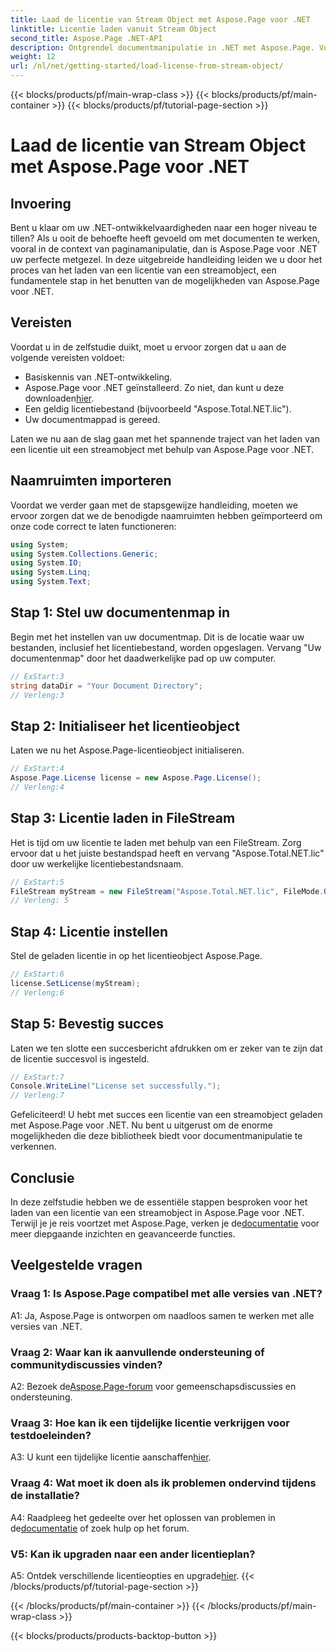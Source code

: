 ```yaml
---
title: Laad de licentie van Stream Object met Aspose.Page voor .NET
linktitle: Licentie laden vanuit Stream Object
second_title: Aspose.Page .NET-API
description: Ontgrendel documentmanipulatie in .NET met Aspose.Page. Volg onze gids om licenties naadloos van streamobjecten te laden.
weight: 12
url: /nl/net/getting-started/load-license-from-stream-object/
---
```


{{< blocks/products/pf/main-wrap-class >}}
{{< blocks/products/pf/main-container >}}
{{< blocks/products/pf/tutorial-page-section >}}

# Laad de licentie van Stream Object met Aspose.Page voor .NET

## Invoering

Bent u klaar om uw .NET-ontwikkelvaardigheden naar een hoger niveau te tillen? Als u ooit de behoefte heeft gevoeld om met documenten te werken, vooral in de context van paginamanipulatie, dan is Aspose.Page voor .NET uw perfecte metgezel. In deze uitgebreide handleiding leiden we u door het proces van het laden van een licentie van een streamobject, een fundamentele stap in het benutten van de mogelijkheden van Aspose.Page voor .NET.

## Vereisten

Voordat u in de zelfstudie duikt, moet u ervoor zorgen dat u aan de volgende vereisten voldoet:

- Basiskennis van .NET-ontwikkeling.
-  Aspose.Page voor .NET geïnstalleerd. Zo niet, dan kunt u deze downloaden[hier](https://releases.aspose.com/page/net/).
- Een geldig licentiebestand (bijvoorbeeld "Aspose.Total.NET.lic").
- Uw documentmappad is gereed.

Laten we nu aan de slag gaan met het spannende traject van het laden van een licentie uit een streamobject met behulp van Aspose.Page voor .NET.

## Naamruimten importeren

Voordat we verder gaan met de stapsgewijze handleiding, moeten we ervoor zorgen dat we de benodigde naamruimten hebben geïmporteerd om onze code correct te laten functioneren:

```csharp
using System;
using System.Collections.Generic;
using System.IO;
using System.Linq;
using System.Text;
```

## Stap 1: Stel uw documentenmap in

Begin met het instellen van uw documentmap. Dit is de locatie waar uw bestanden, inclusief het licentiebestand, worden opgeslagen. Vervang "Uw documentenmap" door het daadwerkelijke pad op uw computer.

```csharp
// ExStart:3
string dataDir = "Your Document Directory";
// Verleng:3
```

## Stap 2: Initialiseer het licentieobject

Laten we nu het Aspose.Page-licentieobject initialiseren.

```csharp
// ExStart:4
Aspose.Page.License license = new Aspose.Page.License();
// Verleng:4
```

## Stap 3: Licentie laden in FileStream

Het is tijd om uw licentie te laden met behulp van een FileStream. Zorg ervoor dat u het juiste bestandspad heeft en vervang "Aspose.Total.NET.lic" door uw werkelijke licentiebestandsnaam.

```csharp
// ExStart:5
FileStream myStream = new FileStream("Aspose.Total.NET.lic", FileMode.Open);
// Verleng: 5
```

## Stap 4: Licentie instellen

Stel de geladen licentie in op het licentieobject Aspose.Page.

```csharp
// ExStart:6
license.SetLicense(myStream);
// Verleng:6
```

## Stap 5: Bevestig succes

Laten we ten slotte een succesbericht afdrukken om er zeker van te zijn dat de licentie succesvol is ingesteld.

```csharp
// ExStart:7
Console.WriteLine("License set successfully.");
// Verleng:7
```

Gefeliciteerd! U hebt met succes een licentie van een streamobject geladen met Aspose.Page voor .NET. Nu bent u uitgerust om de enorme mogelijkheden die deze bibliotheek biedt voor documentmanipulatie te verkennen.

## Conclusie

In deze zelfstudie hebben we de essentiële stappen besproken voor het laden van een licentie van een streamobject in Aspose.Page voor .NET. Terwijl je je reis voortzet met Aspose.Page, verken je de[documentatie](https://reference.aspose.com/page/net/) voor meer diepgaande inzichten en geavanceerde functies.

## Veelgestelde vragen

### Vraag 1: Is Aspose.Page compatibel met alle versies van .NET?

A1: Ja, Aspose.Page is ontworpen om naadloos samen te werken met alle versies van .NET.

### Vraag 2: Waar kan ik aanvullende ondersteuning of communitydiscussies vinden?

 A2: Bezoek de[Aspose.Page-forum](https://forum.aspose.com/c/page/39) voor gemeenschapsdiscussies en ondersteuning.

### Vraag 3: Hoe kan ik een tijdelijke licentie verkrijgen voor testdoeleinden?

 A3: U kunt een tijdelijke licentie aanschaffen[hier](https://purchase.aspose.com/temporary-license/).

### Vraag 4: Wat moet ik doen als ik problemen ondervind tijdens de installatie?

 A4: Raadpleeg het gedeelte over het oplossen van problemen in de[documentatie](https://reference.aspose.com/page/net/) of zoek hulp op het forum.

### V5: Kan ik upgraden naar een ander licentieplan?

 A5: Ontdek verschillende licentieopties en upgrade[hier](https://purchase.aspose.com/buy).
{{< /blocks/products/pf/tutorial-page-section >}}

{{< /blocks/products/pf/main-container >}}
{{< /blocks/products/pf/main-wrap-class >}}

{{< blocks/products/products-backtop-button >}}
